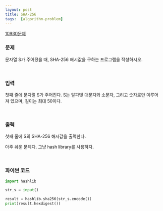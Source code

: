 ```yaml
---
layout: post
title: SHA-256
tags:  [algorithm-problem]
---
```


[10930문제](https://www.acmicpc.net/problem/10930)


### 문제
문자열 S가 주어졌을 때, SHA-256 해시값을 구하는 프로그램을 작성하시오.

&nbsp;

### 입력
첫째 줄에 문자열 S가 주어진다. S는 알파벳 대문자와 소문자, 그리고 숫자로만 이루어져 있으며, 길이는 최대 50이다.

&nbsp;

### 출력
첫째 줄에 S의 SHA-256 해시값을 출력한다.

아주 쉬운 문제다. 그냥 hash library를 사용하자.

&nbsp;

### 파이썬 코드
~~~python
import hashlib

str_s = input()

result = hashlib.sha256(str_s.encode())
print(result.hexdigest())
~~~
